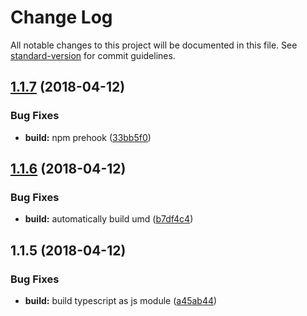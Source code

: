 # Change Log

All notable changes to this project will be documented in this file. See [standard-version](https://github.com/conventional-changelog/standard-version) for commit guidelines.

<a name="1.1.7"></a>
## [1.1.7](https://github.com/nuxt-community/nuxt-property-decorator/compare/v1.1.6...v1.1.7) (2018-04-12)


### Bug Fixes

* **build:** npm prehook ([33bb5f0](https://github.com/nuxt-community/nuxt-property-decorator/commit/33bb5f0))



<a name="1.1.6"></a>
## [1.1.6](https://github.com/nuxt-community/nuxt-property-decorator/compare/v1.1.5...v1.1.6) (2018-04-12)


### Bug Fixes

* **build:** automatically build umd ([b7df4c4](https://github.com/nuxt-community/nuxt-property-decorator/commit/b7df4c4))



<a name="1.1.5"></a>
## 1.1.5 (2018-04-12)


### Bug Fixes

* **build:** build typescript as js module ([a45ab44](https://github.com/nuxt-community/nuxt-property-decorator/commit/a45ab44))
